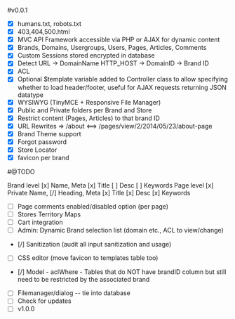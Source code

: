 #v0.0.1
 - [x] humans.txt, robots.txt
 - [x] 403,404,500.html
 - [x] MVC API Framework accessible via PHP or AJAX for dynamic content
 - [x] Brands, Domains, Usergroups, Users, Pages, Articles, Comments
 - [x] Custom Sessions stored encrypted in database
 - [x] Detect URL -> DomainName HTTP_HOST -> DomainID -> Brand ID
 - [x] ACL
 - [x] Optional $template variable added to Controller class to allow specifying whether to load header/footer, useful for AJAX requests returning JSON datatype
 - [x] WYSIWYG (TinyMCE + Responsive File Manager)
 - [x] Public and Private folders per Brand and Store
 - [x] Restrict content (Pages, Articles) to that brand ID
 - [x] URL Rewrites => /about <==> /pages/view/2/2014/05/23/about-page
 - [x] Brand Theme support
 - [x] Forgot password
 - [x] Store Locator
 - [x] favicon per brand
  
#@TODO

Brand level
    [x] Name,
    Meta [x] Title
         [ ] Desc
         [ ] Keywords
    Page level
        [x] Private Name,
        [/] Heading,
        Meta [x] Title
             [x] Desc
             [x] Keywords

 - [ ] Page comments enabled/disabled option (per page)
 - [ ] Stores Territory Maps
 - [ ] Cart integration
 - [ ] Admin: Dynamic Brand selection list (domain etc., ACL to view/change)
 - [/] Sanitization (audit all input sanitization and usage)
 - [ ] CSS editor (move favicon to templates table too)
 - [/] Model - aclWhere - Tables that do NOT have brandID column but still need to be restricted by the associated brand
 - [ ] Filemanager/dialog -- tie into database
 - [ ] Check for updates
 - [ ] v1.0.0